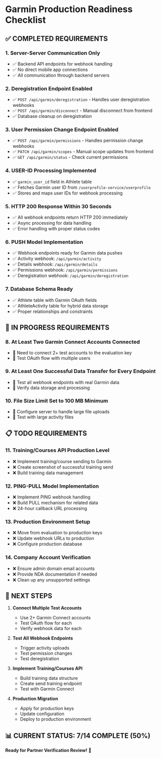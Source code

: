 # Garmin Production Readiness Checklist

## ✅ COMPLETED REQUIREMENTS

### 1. Server-Server Communication Only
- ✅ Backend API endpoints for webhook handling
- ✅ No direct mobile app connections
- ✅ All communication through backend servers

### 2. Deregistration Endpoint Enabled
- ✅ `POST /api/garmin/deregistration` - Handles user deregistration webhooks
- ✅ `POST /api/garmin/disconnect` - Manual disconnect from frontend
- ✅ Database cleanup on deregistration

### 3. User Permission Change Endpoint Enabled
- ✅ `POST /api/garmin/permissions` - Handles permission change webhooks
- ✅ `PATCH /api/garmin/scopes` - Manual scope updates from frontend
- ✅ `GET /api/garmin/status` - Check current permissions

### 4. USER-ID Processing Implemented
- ✅ `garmin_user_id` field in Athlete table
- ✅ Fetches Garmin user ID from `/userprofile-service/userprofile`
- ✅ Stores and maps user IDs for webhook processing

### 5. HTTP 200 Response Within 30 Seconds
- ✅ All webhook endpoints return HTTP 200 immediately
- ✅ Async processing for data handling
- ✅ Error handling with proper status codes

### 6. PUSH Model Implementation
- ✅ Webhook endpoints ready for Garmin data pushes
- ✅ Activity webhook: `/api/garmin/activity`
- ✅ Details webhook: `/api/garmin/details`
- ✅ Permissions webhook: `/api/garmin/permissions`
- ✅ Deregistration webhook: `/api/garmin/deregistration`

### 7. Database Schema Ready
- ✅ Athlete table with Garmin OAuth fields
- ✅ AthleteActivity table for hybrid data storage
- ✅ Proper relationships and constraints

## 🔄 IN PROGRESS REQUIREMENTS

### 8. At Least Two Garmin Connect Accounts Connected
- 🔄 Need to connect 2+ test accounts to the evaluation key
- 🔄 Test OAuth flow with multiple users

### 9. At Least One Successful Data Transfer for Every Endpoint
- 🔄 Test all webhook endpoints with real Garmin data
- 🔄 Verify data storage and processing

### 10. File Size Limit Set to 100 MB Minimum
- 🔄 Configure server to handle large file uploads
- 🔄 Test with large activity files

## 📋 TODO REQUIREMENTS

### 11. Training/Courses API Production Level
- ❌ Implement training/course sending to Garmin
- ❌ Create screenshot of successful training send
- ❌ Build training data management

### 12. PING-PULL Model Implementation
- ❌ Implement PING webhook handling
- ❌ Build PULL mechanism for related data
- ❌ 24-hour callback URL processing

### 13. Production Environment Setup
- ❌ Move from evaluation to production keys
- ❌ Update webhook URLs to production
- ❌ Configure production database

### 14. Company Account Verification
- ❌ Ensure admin domain email accounts
- ❌ Provide NDA documentation if needed
- ❌ Clean up any unsupported settings

## 🚀 NEXT STEPS

1. **Connect Multiple Test Accounts**
   - Use 2+ Garmin Connect accounts
   - Test OAuth flow for each
   - Verify webhook data for each

2. **Test All Webhook Endpoints**
   - Trigger activity uploads
   - Test permission changes
   - Test deregistration

3. **Implement Training/Courses API**
   - Build training data structure
   - Create send training endpoint
   - Test with Garmin Connect

4. **Production Migration**
   - Apply for production keys
   - Update configuration
   - Deploy to production environment

## 📊 CURRENT STATUS: 7/14 COMPLETE (50%)

**Ready for Partner Verification Review!** 🎯
